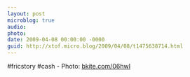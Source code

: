 ```yaml
---
layout: post
microblog: true
audio: 
photo: 
date: 2009-04-08 00:00:00 -0000
guid: http://xtof.micro.blog/2009/04/08/t1475638714.html
---
```

#fricstory #cash - Photo: [bkite.com/06hwI](http://bkite.com/06hwI)
